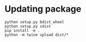 # Updating package

```
python setup.py bdist_wheel
python setup.py sdist
pip install -e .
python -m twine upload dist/*


```


